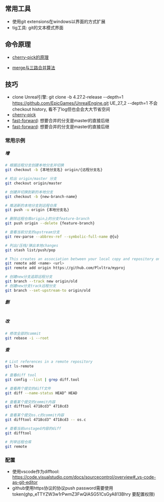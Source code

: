 ## 常用工具

- 使用git extensions在windows以界面的方式扩展
- tig工具: git的文本模式界面

## 命令原理

- [cherry-pick的原理](https://waynerv.com/posts/git-cherry-pick-intro/#contents:%E6%B7%B1%E5%85%A5%E7%90%86%E8%A7%A3-cherry-pick)

-   [merge与三路合并算法](https://waynerv.com/posts/git-merge-intro/#%E5%90%88%E5%B9%B6%E5%86%B2%E7%AA%81) 

## 技巧
- clone Unreal引擎: git clone -b 4.27.2-release --depth=1 https://github.com/EpicGames/UnrealEngine.git UE_27_2  --depth=1 不会checkout history, 看不了log但也会会大大节省空间
- [cherry-pick](https://www.ruanyifeng.com/blog/2020/04/git-cherry-pick.html)
- [fast-forward](https://waynerv.com/posts/git-merge-intro/#contents:%E5%BF%AB%E8%BF%9B%E5%90%88%E5%B9%B6): 想要合并的分支是master的直接后继 
- [fast-forward](https://waynerv.com/posts/git-merge-intro/#contents:%E5%BF%AB%E8%BF%9B%E5%90%88%E5%B9%B6): 想要合并的分支是master的直接后继 

### 常用示例
##### 增
``` bash
# 根据远程分支创建本地分支并切换
git checkout -b {本地分支名} origin/{远程分支名}

# 检出 origin/master 分支 
git checkout origin/master 

# 创建并切换到新的本地分支 
git checkout -b {new-branch-name}

# 推送新的本地分支到远程仓库
git push -u origin {本地分支名} 

# 删除远程仓库origin上的分支feature-branch
git push origin --delete {feature-branch}

# 查看当前分支的upstream分支
git rev-parse --abbrev-ref --symbolic-full-name @{u}

# 列出/压栈/弹出本地changes
git stash list/push/pop

# This creates an association between your local copy and repository on git(添加远程仓库并给url起个name别名)
git remote add <name> <url>
git remote add origin https://github.com/Plvltra/myproj

# 创建new分支追踪远程分支
git branch --track new origin/old
# 创建new分支track远程分支
git branch --set-upstream-to origin/old

```
##### 删
``` bash
```
##### 改
``` bash
# 修改全部的commit
git rebase -i --root
```
##### 查
``` bash
# List references in a remote repository
git ls-remote

# 查看diff tool
git config --list | grep diff.tool

# 查看两个提交的diff文件
git diff --name-status HEAD^ HEAD

# 查看某个提交的commit内容
git difftool 4718cd3^ 4718cd3

# 查看某个提交os.c的commit内容
git difftool 4718cd3^ 4718cd3 -- os.c

# 查看当前unstaged内容的diff
git difftool

# 列举远程仓库
git remote
```


### 配置
- 使用vscode作为difftool: https://code.visualstudio.com/docs/sourcecontrol/overview#_vs-code-as-git-editor
- github使用https协议的协议push password需要使用token(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 要配置权限)